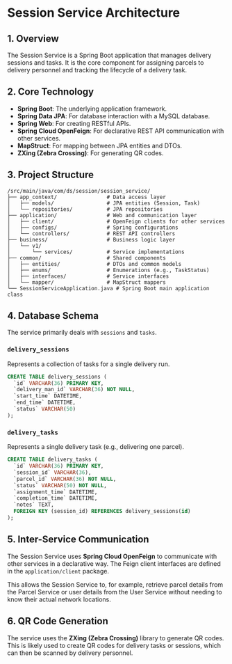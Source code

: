 # Session Service Architecture

## 1. Overview

The Session Service is a Spring Boot application that manages delivery sessions and tasks. It is the core component for assigning parcels to delivery personnel and tracking the lifecycle of a delivery task.

## 2. Core Technology

*   **Spring Boot**: The underlying application framework.
*   **Spring Data JPA**: For database interaction with a MySQL database.
*   **Spring Web**: For creating RESTful APIs.
*   **Spring Cloud OpenFeign**: For declarative REST API communication with other services.
*   **MapStruct**: For mapping between JPA entities and DTOs.
*   **ZXing (Zebra Crossing)**: For generating QR codes.

## 3. Project Structure

```
/src/main/java/com/ds/session/session_service/
├── app_context/                # Data access layer
│   ├── models/                 # JPA entities (Session, Task)
│   └── repositories/           # JPA repositories
├── application/                # Web and communication layer
│   ├── client/                 # OpenFeign clients for other services
│   ├── configs/                # Spring configurations
│   └── controllers/            # REST API controllers
├── business/                   # Business logic layer
│   └── v1/
│       └── services/           # Service implementations
├── common/                     # Shared components
│   ├── entities/               # DTOs and common models
│   ├── enums/                  # Enumerations (e.g., TaskStatus)
│   ├── interfaces/             # Service interfaces
│   └── mapper/                 # MapStruct mappers
└── SessionServiceApplication.java # Spring Boot main application class
```

## 4. Database Schema

The service primarily deals with `sessions` and `tasks`.

### `delivery_sessions`

Represents a collection of tasks for a single delivery run.

```sql
CREATE TABLE delivery_sessions (
  `id` VARCHAR(36) PRIMARY KEY,
  `delivery_man_id` VARCHAR(36) NOT NULL,
  `start_time` DATETIME,
  `end_time` DATETIME,
  `status` VARCHAR(50)
);
```

### `delivery_tasks`

Represents a single delivery task (e.g., delivering one parcel).

```sql
CREATE TABLE delivery_tasks (
  `id` VARCHAR(36) PRIMARY KEY,
  `session_id` VARCHAR(36),
  `parcel_id` VARCHAR(36) NOT NULL,
  `status` VARCHAR(50) NOT NULL,
  `assignment_time` DATETIME,
  `completion_time` DATETIME,
  `notes` TEXT,
  FOREIGN KEY (session_id) REFERENCES delivery_sessions(id)
);
```

## 5. Inter-Service Communication

The Session Service uses **Spring Cloud OpenFeign** to communicate with other services in a declarative way. The Feign client interfaces are defined in the `application/client` package.

This allows the Session Service to, for example, retrieve parcel details from the Parcel Service or user details from the User Service without needing to know their actual network locations.

## 6. QR Code Generation

The service uses the **ZXing (Zebra Crossing)** library to generate QR codes. This is likely used to create QR codes for delivery tasks or sessions, which can then be scanned by delivery personnel.
